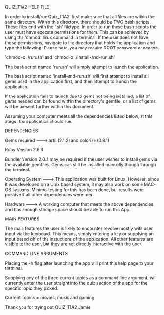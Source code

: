 QUIZ_T1A2 HELP FILE

In order to install/run Quiz_T1A2, first make sure that all files are within the same directory. Within this directory, there should be TWO bash scripts. These files end with the '.sh' filetype. In order to run these bash scripts the user must have execute permissions for them. This can be achieved by using the 'chmod' linux command in terminal. If the user does not have these permissions, navigate to the directory that holds the application and type the following. Please note, you may require ROOT password or access.

'chmod+x ./run.sh'      and      'chmod+x ./install-and-run.sh'

The bash script named 'run.sh' will simply attempt to launch the application.

The bash script named 'install-and-run.sh' will first attempt to install all gems used in the application first, and then attempt to launch the application.

If the application fails to launch due to gems not being installed, a list of gems needed can be found within the directory's gemfile, or a list of gems will be present further within this document.

Assuming your computer meets all the dependencies listed below, at this stage, the application should run.




DEPENDENCIES

Gems required --->  artii (2.1.2) and  colorize (0.8.1)

Ruby Version 2.6.3

Bundler Version 2.0.2 may be required if the user wishes to install gems via the available gemfiles. Gems can still be installed manually though through the terminal.

Operating System ---> This application was built for Linux. However, since it was developed on a Unix based system, it may also work on some MAC-OS systems. Minimal testing for this has been done, but results were positive if all other dependencies were met. 

Hardware ---> A working computer that meets the above dependencies and has enough storage space should be able to run this App.




MAIN FEATURES

The main features the user is likely to encounter revolve mostly with user input via the keyboard. This means, simply entering a key or supplying an input based off of the instuctions of the application. All other features are visible to the user, but they are not directly interactive with the user. 




COMMAND LINE ARGUMENTS

Placing the -h flag after launching the app will print this help page to your terminal.

Supplying any of the three current topics as a command line argument, will currently enter the user straight into the quiz section of the app for the specific topic they picked.

Current Topics = movies, music and gaming




Thank you for trying out QUIZ_T1A2
Jamie
